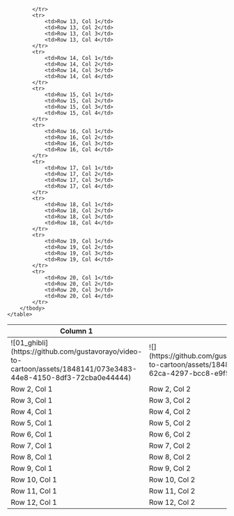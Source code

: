 <table>
        <thead>
            <tr>
                <th>Column 1</th>
                <th></th>
                <th>Column 3</th>
                <th>Column 4</th>
            </tr>
        </thead>
        <tbody>
            <tr>
                <td>![01_ghibli](https://github.com/gustavorayo/video-to-cartoon/assets/1848141/073e3483-44e8-4150-8df3-72cba0e44444)</td>
                <td>
![](https://github.com/gustavorayo/video-to-cartoon/assets/1848141/1ff1ff9b-62ca-4297-bcc8-e9f50a3ddce8)
                </td>
                <td>
https://github.com/gustavorayo/video-to-cartoon/assets/1848141/4339ac1e-e531-4f6d-930f-3d9b2a5095e3
                </td>
                <td>https://github.com/gustavorayo/video-to-cartoon/assets/1848141/0694b70d-34f8-4cb2-963b-4dfc024b2cc5</td>
            </tr>
            <tr>
                <td>Row 2, Col 1</td>
                <td>Row 2, Col 2</td>
                <td>Row 2, Col 3</td>
                <td>Row 2, Col 4</td>
            </tr>
            <tr>
                <td>Row 3, Col 1</td>
                <td>Row 3, Col 2</td>
                <td>Row 3, Col 3</td>
                <td>Row 3, Col 4</td>
            </tr>
            <tr>
                <td>Row 4, Col 1</td>
                <td>Row 4, Col 2</td>
                <td>Row 4, Col 3</td>
                <td>Row 4, Col 4</td>
            </tr>
            <tr>
                <td>Row 5, Col 1</td>
                <td>Row 5, Col 2</td>
                <td>Row 5, Col 3</td>
                <td>Row 5, Col 4</td>
            </tr>
            <tr>
                <td>Row 6, Col 1</td>
                <td>Row 6, Col 2</td>
                <td>Row 6, Col 3</td>
                <td>Row 6, Col 4</td>
            </tr>
            <tr>
                <td>Row 7, Col 1</td>
                <td>Row 7, Col 2</td>
                <td>Row 7, Col 3</td>
                <td>Row 7, Col 4</td>
            </tr>
            <tr>
                <td>Row 8, Col 1</td>
                <td>Row 8, Col 2</td>
                <td>Row 8, Col 3</td>
                <td>Row 8, Col 4</td>
            </tr>
            <tr>
                <td>Row 9, Col 1</td>
                <td>Row 9, Col 2</td>
                <td>Row 9, Col 3</td>
                <td>Row 9, Col 4</td>
            </tr>
            <tr>
                <td>Row 10, Col 1</td>
                <td>Row 10, Col 2</td>
                <td>Row 10, Col 3</td>
                <td>Row 10, Col 4</td>
            </tr>
            <tr>
                <td>Row 11, Col 1</td>
                <td>Row 11, Col 2</td>
                <td>Row 11, Col 3</td>
                <td>Row 11, Col 4</td>
            </tr>
            <tr>
                <td>Row 12, Col 1</td>
                <td>Row 12, Col 2</td>
                <td>Row 12, Col 3</td>
                <td>Row 12, Col 4</td>

            </tr>
            <tr>
                <td>Row 13, Col 1</td>
                <td>Row 13, Col 2</td>
                <td>Row 13, Col 3</td>
                <td>Row 13, Col 4</td>
            </tr>
            <tr>
                <td>Row 14, Col 1</td>
                <td>Row 14, Col 2</td>
                <td>Row 14, Col 3</td>
                <td>Row 14, Col 4</td>
            </tr>
            <tr>
                <td>Row 15, Col 1</td>
                <td>Row 15, Col 2</td>
                <td>Row 15, Col 3</td>
                <td>Row 15, Col 4</td>
            </tr>
            <tr>
                <td>Row 16, Col 1</td>
                <td>Row 16, Col 2</td>
                <td>Row 16, Col 3</td>
                <td>Row 16, Col 4</td>
            </tr>
            <tr>
                <td>Row 17, Col 1</td>
                <td>Row 17, Col 2</td>
                <td>Row 17, Col 3</td>
                <td>Row 17, Col 4</td>
            </tr>
            <tr>
                <td>Row 18, Col 1</td>
                <td>Row 18, Col 2</td>
                <td>Row 18, Col 3</td>
                <td>Row 18, Col 4</td>
            </tr>
            <tr>
                <td>Row 19, Col 1</td>
                <td>Row 19, Col 2</td>
                <td>Row 19, Col 3</td>
                <td>Row 19, Col 4</td>
            </tr>
            <tr>
                <td>Row 20, Col 1</td>
                <td>Row 20, Col 2</td>
                <td>Row 20, Col 3</td>
                <td>Row 20, Col 4</td>
            </tr>
        </tbody>
    </table>
